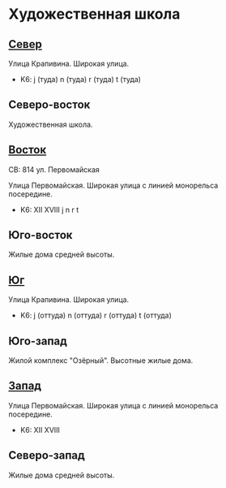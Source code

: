 # Художественная школа

## [Север](./10370087.md)

Улица Крапивина.
Широкая улица.

* K6:   j (туда)    n (туда)    r (туда)    t (туда)

## Северо-восток

Художественная школа.

## [Восток](./10380090.md)

СВ: 814     ул. Первомайская

Улица Первомайская.
Широкая улица с линией монорельса посередине.

* K6:   XII XVIII
        j   n   r   t

## Юго-восток

Жилые дома средней высоты.

## [Юг](./10370100.md)

Улица Крапивина.
Широкая улица.

* K6:   j (оттуда)  n (оттуда)  r (оттуда)  t (оттуда)

## Юго-запад

Жилой комплекс "Озёрный".
Высотные жилые дома.

## [Запад](./10360090.md)

Улица Первомайская.
Широкая улица с линией монорельса посередине.

* K6:   XII XVIII

## Северо-запад

Жилые дома средней высоты.
